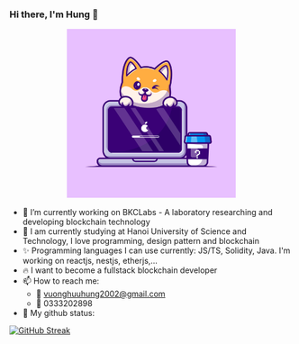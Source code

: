 ### Hi there, I'm Hung 👋

<p align="center"> 
  <a href=#><img width="300" height="300" src="./corgy.jpg"></a>
</p>

- 🔭 I’m currently working on BKCLabs - A laboratory researching and developing blockchain technology
- 🌱 I am currently studying at Hanoi University of Science and Technology, I love programming, design pattern and blockchain
- :sparkles: Programming languages I can use currently: JS/TS, Solidity, Java. I'm working on reactjs, nestjs, etherjs,...
- :fire: I want to become a fullstack blockchain developer
- 📫 How to reach me: 
  + :green_heart: vuonghuuhung2002@gmail.com 
  + :green_heart: 0333202898
- 🌱 My github status:

[![GitHub Streak](https://github-readme-streak-stats.herokuapp.com?user=vuonghuuhung&theme=github-dark-blue&border_radius=6&card_width=1000)](https://git.io/streak-stats)
<!--
**vuonghuuhung/vuonghuuhung** is a ✨ _special_ ✨ repository because its `README.md` (this file) appears on your GitHub profile.

Here are some ideas to get you started:

- 🔭 I’m currently working on ...
- 🌱 I’m currently learning ...
- 👯 I’m looking to collaborate on ...
- 🤔 I’m looking for help with ...
- 💬 Ask me about ...
- 📫 How to reach me: ...
- 😄 Pronouns: ...
- ⚡ Fun fact: ...
-->
